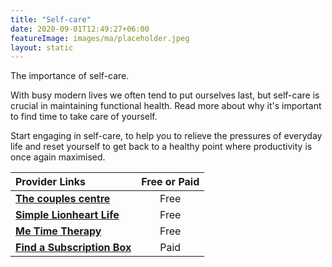 ```yaml
---
title: "Self-care"
date: 2020-09-01T12:49:27+06:00
featureImage: images/ma/placeholder.jpeg
layout: static
---
```


The importance of self-care.

With busy modern lives we often tend to put ourselves last, but self-care is crucial in maintaining functional health. Read more about why it's important to find time to take care of yourself.

Start engaging in self-care, to help you to relieve the pressures of everyday life and reset yourself to get back to a healthy point where productivity is once again maximised.

| Provider Links      | Free or Paid  |  
| :-----------          | :--------------:      |  
| [**The couples centre**](https://www.thecouplescenter.org/why-self-care-is-so-important-for-longevity-and-wellness/) | Free | 
| [**Simple Lionheart Life**](https://simplelionheartlife.com/how-to-slow-down/) | Free | 
| [**Me Time Therapy**](https://www.me-time-therapy.co.uk/me-time-activities-to-try/) | Free | 
| [**Find a Subscription Box**](https://www.findasubscriptionbox.co.uk/) | Paid | 
  

<br/><br/>






